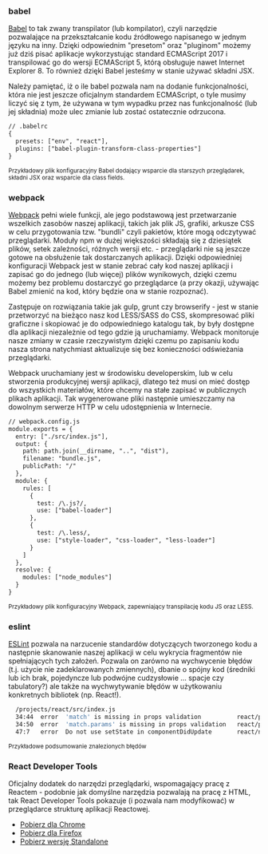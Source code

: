 ### babel

[Babel](http://babeljs.io/) to tak zwany transpilator (lub kompilator), czyli narzędzie pozwalające na przekształcanie 
kodu źródłowego napisanego w jednym języku na inny. Dzięki odpowiednim "presetom" oraz "pluginom" możemy już dziś pisać aplikacje wykorzystując standard ECMAScript 2017 i transpilować go do wersji ECMAScript 5, którą obsługuje nawet Internet Explorer 8. To również dzięki Babel jesteśmy w stanie używać składni JSX.

Należy pamiętać, iż o ile babel pozwala nam na dodanie funkcjonalności, która nie jest jeszcze oficjalnym standardem ECMAScript, o tyle musimy liczyć się z tym, że używana w tym wypadku przez nas funkcjonalność (lub jej składnia) może ulec zmianie lub zostać ostatecznie odrzucona.

```html
// .babelrc
{
  presets: ["env", "react"],
  plugins: ["babel-plugin-transform-class-properties"]
}
```

<small>Przykładowy plik konfiguracyjny Babel dodający wsparcie dla starszych przeglądarek, składni JSX oraz wsparcie dla class fields.</small>

### webpack

[Webpack](https://webpack.js.org/) pełni wiele funkcji, ale jego podstawową jest przetwarzanie wszelkich zasobów naszej aplikacji, takich jak plik JS, grafiki, arkusze CSS w celu przygotowania tzw. "bundli" czyli pakietów, które mogą odczytywać przeglądarki. Moduły npm w dużej większości składają się z dziesiątek plików, setek zależności, różnych wersji etc. - przeglądarki nie są jeszcze gotowe na obsłużenie tak dostarczanych aplikacji. Dzięki odpowiedniej konfiguracji Webpack jest w stanie zebrać cały kod naszej aplikacji i zapisać go do jednego (lub więcej) plików wynikowych, dzięki czemu możemy bez problemu dostarczyć go przeglądarce (a przy okazji, używając Babel zmienić na kod, który będzie ona w stanie rozpoznać).

Zastępuje on rozwiązania takie jak gulp, grunt czy browserify - jest w stanie przetworzyć na bieżąco nasz kod LESS/SASS do CSS, skompresować pliki graficzne i skopiować je do odpowiedniego katalogu tak, by były dostępne dla aplikacji niezależnie od tego gdzie ją uruchamiamy. Webpack monitoruje nasze zmiany w czasie rzeczywistym dzięki czemu po zapisaniu kodu nasza strona natychmiast aktualizuje się bez konieczności odświeżania przeglądarki.

Webpack uruchamiany jest w środowisku developerskim, lub w celu stworzenia produkcyjnej wersji aplikacji, dlatego też musi on mieć dostęp do wszystkich materiałów, które chcemy na stałe zapisać w publicznych plikach aplikacji. Tak wygenerowane pliki następnie umieszczamy na dowolnym serwerze HTTP w celu udostępnienia w Internecie.

```html
// webpack.config.js
module.exports = {
  entry: ["./src/index.js"],
  output: {
    path: path.join(__dirname, "..", "dist"),
    filename: "bundle.js",
    publicPath: "/"
  },
  module: {
    rules: [
      {
        test: /\.js?/,
        use: ["babel-loader"]
      },
      {
        test: /\.less/,
        use: ["style-loader", "css-loader", "less-loader"]
      }
    ]
  },
  resolve: {
    modules: ["node_modules"]
  }
}              
```

<small>Przykładowy plik konfiguracyjny Webpack, zapewniający transpilację kodu JS oraz LESS.</small>

### eslint

[ESLint](https://eslint.org/) pozwala na narzucenie standardów dotyczących tworzonego kodu a następnie skanowanie naszej aplikacji w celu wykrycia fragmentów nie spełniających tych założeń. Pozwala on zarówno na wychwycenie błędów (t.j. użycie nie zadeklarowanych zmiennych), dbanie o spójny kod (średniki lub ich brak, pojedyncze lub podwójne cudzysłowie ... spacje czy tabulatory?) ale także na wychwytywanie błędów w użytkowaniu konkretnych bibliotek (np. React!).

```bash
  /projects/react/src/index.js
  34:44  error  'match' is missing in props validation          react/prop-types
  34:50  error  'match.params' is missing in props validation   react/prop-types
  47:7   error  Do not use setState in componentDidUpdate       react/no-did-update-set-state
```

<small>Przykładowe podsumowanie znalezionych błędów</small>

### React Developer Tools

Oficjalny dodatek do narzędzi przeglądarki, wspomagający pracę z Reactem - podobnie jak domyślne narzędzia pozwalają na pracę z HTML, tak React Developer Tools pokazuje (i pozwala nam modyfikować) w przeglądarce strukturę aplikacji Reactowej.

* [Pobierz dla Chrome](https://chrome.google.com/webstore/detail/react-developer-tools/fmkadmapgofadopljbjfkapdkoienihi)
* [Pobierz dla Firefox](https://addons.mozilla.org/pl/firefox/addon/react-devtools/)
* [Pobierz wersję Standalone](https://www.npmjs.com/package/react-devtools) 